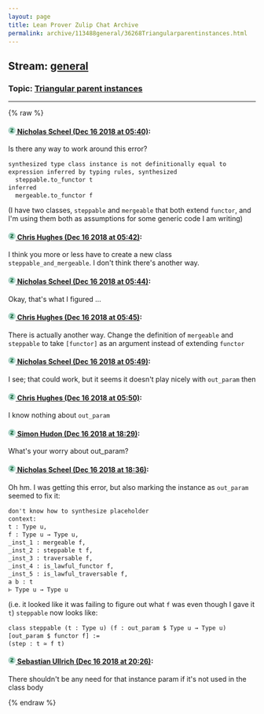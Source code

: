 ```yaml
---
layout: page
title: Lean Prover Zulip Chat Archive 
permalink: archive/113488general/36268Triangularparentinstances.html
---
```


## Stream: [general](index.html)
### Topic: [Triangular parent instances](36268Triangularparentinstances.html)

---


{% raw %}
#### [![Click to go to Zulip](../../assets/img/zulip2.png) Nicholas Scheel (Dec 16 2018 at 05:40)](https://leanprover.zulipchat.com/#narrow/stream/113488-general/topic/Triangular%20parent%20instances/near/151864665):
Is there any way to work around this error?
```
synthesized type class instance is not definitionally equal to expression inferred by typing rules, synthesized
  steppable.to_functor t
inferred
  mergeable.to_functor f
```
(I have two classes, `steppable` and `mergeable` that both extend `functor`, and I'm using them both as assumptions for some generic code I am writing)

#### [![Click to go to Zulip](../../assets/img/zulip2.png) Chris Hughes (Dec 16 2018 at 05:42)](https://leanprover.zulipchat.com/#narrow/stream/113488-general/topic/Triangular%20parent%20instances/near/151864720):
I think you more or less have to create a new class `steppable_and_mergeable`. I don't think there's another way.

#### [![Click to go to Zulip](../../assets/img/zulip2.png) Nicholas Scheel (Dec 16 2018 at 05:44)](https://leanprover.zulipchat.com/#narrow/stream/113488-general/topic/Triangular%20parent%20instances/near/151864731):
Okay, that's what I figured ...

#### [![Click to go to Zulip](../../assets/img/zulip2.png) Chris Hughes (Dec 16 2018 at 05:45)](https://leanprover.zulipchat.com/#narrow/stream/113488-general/topic/Triangular%20parent%20instances/near/151864777):
There is actually another way. Change the definition of `mergeable` and `steppable` to take `[functor]` as an argument instead of extending `functor`

#### [![Click to go to Zulip](../../assets/img/zulip2.png) Nicholas Scheel (Dec 16 2018 at 05:49)](https://leanprover.zulipchat.com/#narrow/stream/113488-general/topic/Triangular%20parent%20instances/near/151864894):
I see; that could work, but it seems it doesn't play nicely with `out_param` then

#### [![Click to go to Zulip](../../assets/img/zulip2.png) Chris Hughes (Dec 16 2018 at 05:50)](https://leanprover.zulipchat.com/#narrow/stream/113488-general/topic/Triangular%20parent%20instances/near/151864940):
I know nothing about `out_param`

#### [![Click to go to Zulip](../../assets/img/zulip2.png) Simon Hudon (Dec 16 2018 at 18:29)](https://leanprover.zulipchat.com/#narrow/stream/113488-general/topic/Triangular%20parent%20instances/near/151888684):
What's your worry about out_param?

#### [![Click to go to Zulip](../../assets/img/zulip2.png) Nicholas Scheel (Dec 16 2018 at 18:36)](https://leanprover.zulipchat.com/#narrow/stream/113488-general/topic/Triangular%20parent%20instances/near/151888986):
Oh hm. I was getting this error, but also marking the instance as `out_param` seemed to fix it:
```
don't know how to synthesize placeholder
context:
t : Type u,
f : Type u → Type u,
_inst_1 : mergeable f,
_inst_2 : steppable t f,
_inst_3 : traversable f,
_inst_4 : is_lawful_functor f,
_inst_5 : is_lawful_traversable f,
a b : t
⊢ Type u → Type u
```
(i.e. it looked like it was failing to figure out what `f` was even though I gave it `t`)
`steppable` now looks like:
```
class steppable (t : Type u) (f : out_param $ Type u → Type u) [out_param $ functor f] :=
(step : t ≃ f t)
```

#### [![Click to go to Zulip](../../assets/img/zulip2.png) Sebastian Ullrich (Dec 16 2018 at 20:26)](https://leanprover.zulipchat.com/#narrow/stream/113488-general/topic/Triangular%20parent%20instances/near/151892913):
There shouldn't be any need for that instance param if it's not used in the class body


{% endraw %}
